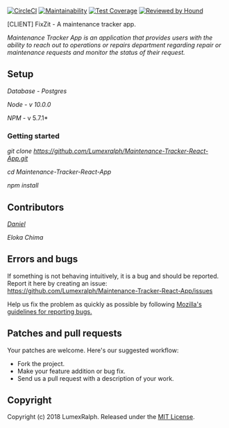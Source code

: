 [![CircleCI](https://circleci.com/gh/Lumexralph/Maintenance-Tracker-React-App.svg?style=svg)](https://circleci.com/gh/Lumexralph/Maintenance-Tracker-React-App)
[![Maintainability](https://api.codeclimate.com/v1/badges/773d425c95a829308d5d/maintainability)](https://codeclimate.com/github/Lumexralph/Maintenance-Tracker-React-App/maintainability)
[![Test Coverage](https://api.codeclimate.com/v1/badges/773d425c95a829308d5d/test_coverage)](https://codeclimate.com/github/Lumexralph/Maintenance-Tracker-React-App/test_coverage)
[![Reviewed by Hound](https://img.shields.io/badge/Reviewed_by-Hound-8E64B0.svg)](https://houndci.com)


[CLIENT] FixZit - A maintenance tracker app.


*Maintenance Tracker App is an application that provides users with the ability to reach out to operations or repairs department regarding repair or maintenance requests and monitor the status of their request.* 

## Setup 
*Database - Postgres*

*Node - v 10.0.0*

*NPM* - v 5.7.1*

### Getting started

*git clone https://github.com/Lumexralph/Maintenance-Tracker-React-App.git*

*cd Maintenance-Tracker-React-App*

*npm install*



## Contributors

*[Daniel](https://github.com/Dannytebj)*

*Eloka Chima*


## Errors and bugs

If something is not behaving intuitively, it is a bug and should be reported.
Report it here by creating an issue: https://github.com/Lumexralph/Maintenance-Tracker-React-App/issues

Help us fix the problem as quickly as possible by following [Mozilla's guidelines for reporting bugs.](https://developer.mozilla.org/en-US/docs/Mozilla/QA/Bug_writing_guidelines#General_Outline_of_a_Bug_Report)

## Patches and pull requests

Your patches are welcome. Here's our suggested workflow:
 
* Fork the project.
* Make your feature addition or bug fix.
* Send us a pull request with a description of your work.

## Copyright

Copyright (c) 2018 LumexRalph. Released under the [MIT License](https://github.com/Lumexralph/Maintenance-Tracker/blob/develop/LICENSE).
